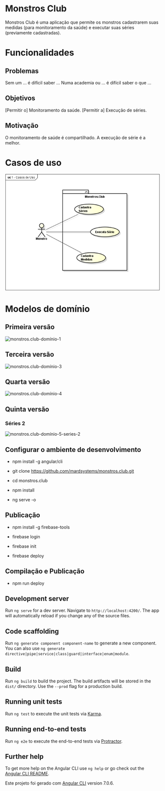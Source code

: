 # Monstros Club

Monstros Club é uma aplicação que permite os monstros cadastrarem suas medidas (para monitoramento da saúde) e executar suas séries (previamente cadastradas).

# Funcionalidades

## Problemas

Sem um ... é difícil saber ...
Numa academia ou ... é difícil saber o que ...

## Objetivos

[Permitir o] Monitoramento da saúde.
[Permitir a] Execução de séries.

## Motivação

O monitoramento de saúde é compartilhado.
A execução de série é a melhor.

# Casos de uso
![monstros.club-casos-de-uso](doc/monstros.club-casos-de-uso.png)

# Modelos de domínio
## Primeira versão
![monstros.club-domínio-1](doc/monstros.club-domínio-1.png)

## Terceira versão
![monstros.club-domínio-3](doc/monstros.club-domínio-3.png)

## Quarta versão
![monstros.club-domínio-4](doc/monstros.club-domínio-4.png)

## Quinta versão
### Séries 2
![monstros.club-domínio-5-series-2](doc/monstros.club-domínio-5-series-2.png)

## Configurar o ambiente de desenvolvimento
* npm install -g angular/cli

* git clone https://github.com/mardsystems/monstros.club.git
* cd monstros.club
* npm install

* ng serve -o

## Publicação
* npm install -g firebase-tools

* firebase login
* firebase init
* firebase deploy

## Compilação e Publicação
* npm run deploy

## Development server

Run `ng serve` for a dev server. Navigate to `http://localhost:4200/`. The app will automatically reload if you change any of the source files.

## Code scaffolding

Run `ng generate component component-name` to generate a new component. You can also use `ng generate directive|pipe|service|class|guard|interface|enum|module`.

## Build

Run `ng build` to build the project. The build artifacts will be stored in the `dist/` directory. Use the `--prod` flag for a production build.

## Running unit tests

Run `ng test` to execute the unit tests via [Karma](https://karma-runner.github.io).

## Running end-to-end tests

Run `ng e2e` to execute the end-to-end tests via [Protractor](http://www.protractortest.org/).

## Further help

To get more help on the Angular CLI use `ng help` or go check out the [Angular CLI README](https://github.com/angular/angular-cli/blob/master/README.md).

Este projeto foi gerado com [Angular CLI](https://github.com/angular/angular-cli) version 7.0.6.
